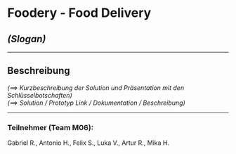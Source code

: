 # **Foodery - Food Delivery**
## *(Slogan)*
***
## Beschreibung
*(==> Kurzbeschreibung der Solution und Präsentation mit den Schlüsselbotschaften)*\
*(==> Solution / Prototyp Link / Dokumentation / Beschreibung)*

***
### Teilnehmer (Team M06):
Gabriel R., Antonio H., Felix S., Luka V., Artur R., Mika H.
